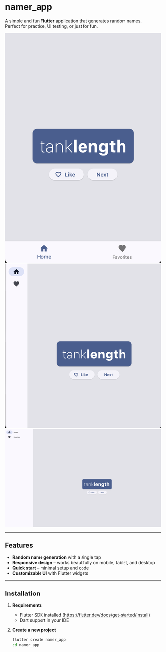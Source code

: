 # namer_app

A simple and fun **Flutter** application that generates random names.  
Perfect for practice, UI testing, or just for fun.  

<img src="3.png" alt="3">
<img src="2.png" alt="2">
<img src="1.png" alt="1">

---

## Features

-  **Random name generation** with a single tap  
-  **Responsive design** – works beautifully on mobile, tablet, and desktop  
-  **Quick start** – minimal setup and code  
-  **Customizable UI** with Flutter widgets  

---

##  Installation

1. **Requirements**
   - Flutter SDK installed (https://flutter.dev/docs/get-started/install)
   - Dart support in your IDE

2. **Create a new project**
   ```bash
   flutter create namer_app
   cd namer_app
